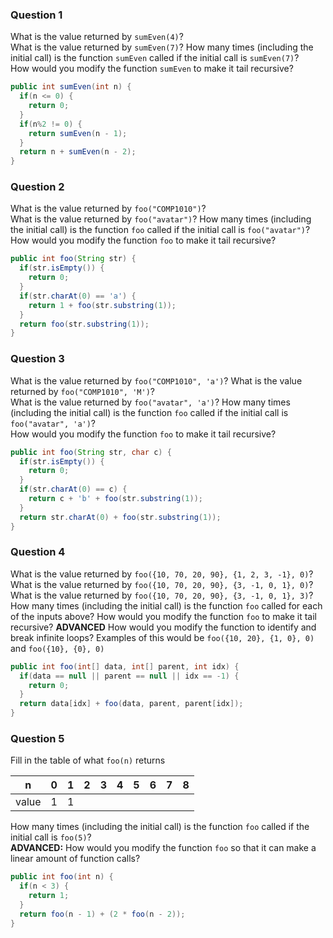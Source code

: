 ### Question 1

What is the value returned by `sumEven(4)`?  
What is the value returned by `sumEven(7)`?
How many times (including the initial call) is the function `sumEven` called if the initial call is `sumEven(7)`?  
How would you modify the function `sumEven` to make it tail recursive?

```java
public int sumEven(int n) {
  if(n <= 0) {
    return 0;
  }
  if(n%2 != 0) {
    return sumEven(n - 1);
  }
  return n + sumEven(n - 2);
}
```

### Question 2

What is the value returned by `foo("COMP1010")`?  
What is the value returned by `foo("avatar")`?
How many times (including the initial call) is the function `foo` called if the initial call is `foo("avatar")`?  
How would you modify the function `foo` to make it tail recursive?

```java
public int foo(String str) {
  if(str.isEmpty()) {
    return 0;
  }
  if(str.charAt(0) == 'a') {
    return 1 + foo(str.substring(1));
  }
  return foo(str.substring(1));
}
```

### Question 3

What is the value returned by `foo("COMP1010", 'a')`?
What is the value returned by `foo("COMP1010", 'M')`?  
What is the value returned by `foo("avatar", 'a')`?
How many times (including the initial call) is the function `foo` called if the initial call is `foo("avatar", 'a')`?  
How would you modify the function `foo` to make it tail recursive?

```java
public int foo(String str, char c) {
  if(str.isEmpty()) {
    return 0;
  }
  if(str.charAt(0) == c) {
    return c + 'b' + foo(str.substring(1));
  }
  return str.charAt(0) + foo(str.substring(1));
}
```

### Question 4

What is the value returned by `foo({10, 70, 20, 90}, {1, 2, 3, -1}, 0)`?
What is the value returned by `foo({10, 70, 20, 90}, {3, -1, 0, 1}, 0)`?  
What is the value returned by `foo({10, 70, 20, 90}, {3, -1, 0, 1}, 3)`?
How many times (including the initial call) is the function `foo` called for each of the inputs above?
How would you modify the function `foo` to make it tail recursive?
**ADVANCED** How would you modify the function to identify and break infinite loops? Examples of this would be `foo({10, 20}, {1, 0}, 0)` and `foo({10}, {0}, 0)`

```java
public int foo(int[] data, int[] parent, int idx) {
  if(data == null || parent == null || idx == -1) {
    return 0;
  }
  return data[idx] + foo(data, parent, parent[idx]);
}
```

### Question 5

Fill in the table of what `foo(n)` returns

| n | 0 | 1 | 2 | 3 | 4 | 5 | 6 | 7 | 8 |
|---|---|---|---|---|---|---|---|---|---|
|value | 1 | 1 |   |   |   |   |   |   |   |


How many times (including the initial call) is the function `foo` called if the initial call is `foo(5)`?  
**ADVANCED:** How would you modify the function `foo` so that it can make a linear amount of function calls?

```java
public int foo(int n) {
  if(n < 3) {
    return 1;
  }
  return foo(n - 1) + (2 * foo(n - 2));
}
```
